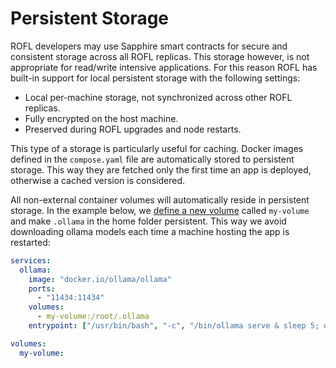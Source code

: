 # Persistent Storage

ROFL developers may use Sapphire smart contracts for secure and consistent
storage across all ROFL replicas. This storage however, is not appropriate for
read/write intensive applications. For this reason ROFL has built-in support for
local persistent storage with the following settings:

- Local per-machine storage, not synchronized across other ROFL replicas.
- Fully encrypted on the host machine.
- Preserved during ROFL upgrades and node restarts.

This type of a storage is particularly useful for caching. Docker images defined
in the `compose.yaml` file are automatically stored to persistent storage. This
way they are fetched only the first time an app is deployed, otherwise
a cached version is considered.

All non-external container volumes will automatically reside in persistent
storage. In the example below, we [define a new volume] called `my-volume` and
make `.ollama` in the home folder persistent. This way we avoid downloading
ollama models each time a machine hosting the app is restarted:

```yaml title="compose.yaml"
services:
  ollama:
    image: "docker.io/ollama/ollama"
    ports:
      - "11434:11434"
    volumes:
      - my-volume:/root/.ollama
    entrypoint: ["/usr/bin/bash", "-c", "/bin/ollama serve & sleep 5; ollama pull deepseek-r1:1.5b; wait"]

volumes:
  my-volume:
```

[define a new volume]: https://docs.docker.com/reference/compose-file/volumes/
